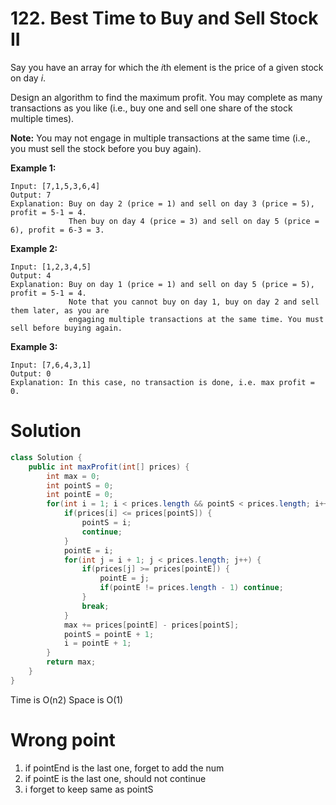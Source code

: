 # 122. Best Time to Buy and Sell Stock II

Say you have an array for which the *i*th element is the price of a given stock on day *i*.

Design an algorithm to find the maximum profit. You may complete as many transactions as you like (i.e., buy one and sell one share of the stock multiple times).

**Note:** You may not engage in multiple transactions at the same time (i.e., you must sell the stock before you buy again).

**Example 1:**

```
Input: [7,1,5,3,6,4]
Output: 7
Explanation: Buy on day 2 (price = 1) and sell on day 3 (price = 5), profit = 5-1 = 4.
             Then buy on day 4 (price = 3) and sell on day 5 (price = 6), profit = 6-3 = 3.
```

**Example 2:**

```
Input: [1,2,3,4,5]
Output: 4
Explanation: Buy on day 1 (price = 1) and sell on day 5 (price = 5), profit = 5-1 = 4.
             Note that you cannot buy on day 1, buy on day 2 and sell them later, as you are
             engaging multiple transactions at the same time. You must sell before buying again.
```

**Example 3:**

```
Input: [7,6,4,3,1]
Output: 0
Explanation: In this case, no transaction is done, i.e. max profit = 0.
```

# Solution

```java
class Solution {
    public int maxProfit(int[] prices) {
        int max = 0;
        int pointS = 0;
        int pointE = 0;
        for(int i = 1; i < prices.length && pointS < prices.length; i++){
            if(prices[i] <= prices[pointS]) {
                pointS = i;
                continue;
            }
            pointE = i;
            for(int j = i + 1; j < prices.length; j++) {
                if(prices[j] >= prices[pointE]) {
                    pointE = j;
                    if(pointE != prices.length - 1) continue;
                }
                break;
            }
            max += prices[pointE] - prices[pointS];
            pointS = pointE + 1;
            i = pointE + 1;
        }
        return max;
    }
}
```

Time is O(n2) Space is O(1)

# Wrong point

1. if pointEnd is the last one, forget to add the num
2. if pointE is the last one, should not continue
3. i forget to keep same as pointS